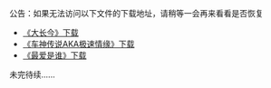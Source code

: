 公告：如果无法访问以下文件的下载地址，请稍等一会再来看看是否恢复             

* [《大长今》下载](./DL/DCJ.md)           
* [《车神传说AKA极速情缘》下载](./DL/CSCS.md)                                         
* [《最爱是谁》下载](./DL/ZASS.md)             

未完待续......
